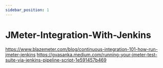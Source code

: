 ```yaml
---
sidebar_position: 1
---
```


# JMeter-Integration-With-Jenkins

https://www.blazemeter.com/blog/continuous-integration-101-how-run-jmeter-jenkins
https://gvasanka.medium.com/running-your-jmeter-test-suite-via-jenkins-pipeline-script-1e591457b469
